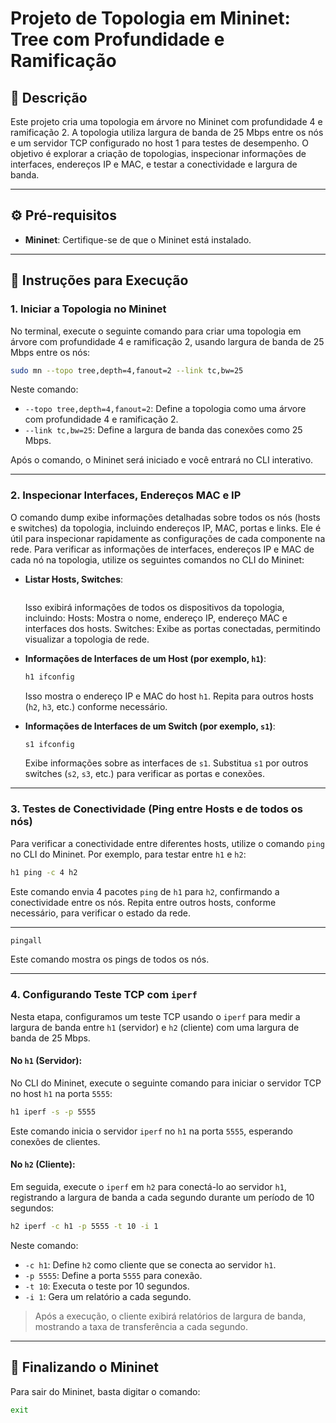 # Projeto de Topologia em Mininet: Tree com Profundidade e Ramificação

## 📖 Descrição
Este projeto cria uma topologia em árvore no Mininet com profundidade 4 e ramificação 2. A topologia utiliza largura de banda de 25 Mbps entre os nós e um servidor TCP configurado no host 1 para testes de desempenho. O objetivo é explorar a criação de topologias, inspecionar informações de interfaces, endereços IP e MAC, e testar a conectividade e largura de banda.

---

## ⚙️ Pré-requisitos

- **Mininet**: Certifique-se de que o Mininet está instalado. 
---

## 🚀 Instruções para Execução

### 1. Iniciar a Topologia no Mininet

No terminal, execute o seguinte comando para criar uma topologia em árvore com profundidade 4 e ramificação 2, usando largura de banda de 25 Mbps entre os nós:

```bash
sudo mn --topo tree,depth=4,fanout=2 --link tc,bw=25
```

Neste comando:
- `--topo tree,depth=4,fanout=2`: Define a topologia como uma árvore com profundidade 4 e ramificação 2.
- `--link tc,bw=25`: Define a largura de banda das conexões como 25 Mbps.

Após o comando, o Mininet será iniciado e você entrará no CLI interativo.

---

### 2. Inspecionar Interfaces, Endereços MAC e IP
O comando dump exibe informações detalhadas sobre todos os nós (hosts e switches) da topologia, incluindo endereços IP, MAC, portas e links. Ele é útil para inspecionar rapidamente as configurações de cada componente na rede.
Para verificar as informações de interfaces, endereços IP e MAC de cada nó na topologia, utilize os seguintes comandos no CLI do Mininet:

- **Listar Hosts, Switches**:
  ```dump
  ```
  Isso exibirá informações de todos os dispositivos da topologia, incluindo:
  Hosts: Mostra o nome, endereço IP, endereço MAC e interfaces dos hosts.
  Switches: Exibe as portas conectadas, permitindo visualizar a topologia de rede.

- **Informações de Interfaces de um Host (por exemplo, `h1`)**:
  ```bash
  h1 ifconfig
  ```
  Isso mostra o endereço IP e MAC do host `h1`. Repita para outros hosts (`h2`, `h3`, etc.) conforme necessário.

- **Informações de Interfaces de um Switch (por exemplo, `s1`)**:
  ```bash
  s1 ifconfig
  ```
  Exibe informações sobre as interfaces de `s1`. Substitua `s1` por outros switches (`s2`, `s3`, etc.) para verificar as portas e conexões.

---

### 3. Testes de Conectividade (Ping entre Hosts e de todos os nós)

Para verificar a conectividade entre diferentes hosts, utilize o comando `ping` no CLI do Mininet. Por exemplo, para testar entre `h1` e `h2`:

```bash
h1 ping -c 4 h2
```

Este comando envia 4 pacotes `ping` de `h1` para `h2`, confirmando a conectividade entre os nós. Repita entre outros hosts, conforme necessário, para verificar o estado da rede.

---

```bash
pingall
```

Este comando mostra os pings de todos os nós.

---
### 4. Configurando Teste TCP com `iperf`

Nesta etapa, configuramos um teste TCP usando o `iperf` para medir a largura de banda entre `h1` (servidor) e `h2` (cliente) com uma largura de banda de 25 Mbps.

#### No `h1` (Servidor):
No CLI do Mininet, execute o seguinte comando para iniciar o servidor TCP no host `h1` na porta `5555`:

```bash
h1 iperf -s -p 5555
```

Este comando inicia o servidor `iperf` no `h1` na porta `5555`, esperando conexões de clientes.

#### No `h2` (Cliente):
Em seguida, execute o `iperf` em `h2` para conectá-lo ao servidor `h1`, registrando a largura de banda a cada segundo durante um período de 10 segundos:

```bash
h2 iperf -c h1 -p 5555 -t 10 -i 1
```

Neste comando:
- `-c h1`: Define `h2` como cliente que se conecta ao servidor `h1`.
- `-p 5555`: Define a porta `5555` para conexão.
- `-t 10`: Executa o teste por 10 segundos.
- `-i 1`: Gera um relatório a cada segundo.

> Após a execução, o cliente exibirá relatórios de largura de banda, mostrando a taxa de transferência a cada segundo.

---

## 🔄 Finalizando o Mininet

Para sair do Mininet, basta digitar o comando:

```bash
exit
```

